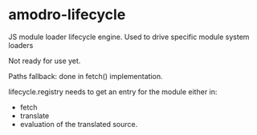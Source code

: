 # amodro-lifecycle

JS module loader lifecycle engine. Used to drive specific module system loaders

Not ready for use yet.


Paths fallback: done in fetch() implementation.


lifecycle.registry needs to get an entry for the module either in:
* fetch
* translate
* evaluation of the translated source.
